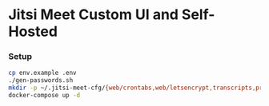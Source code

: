 # Jitsi Meet Custom UI and Self-Hosted

### Setup

```sh
cp env.example .env
./gen-passwords.sh
mkdir -p ~/.jitsi-meet-cfg/{web/crontabs,web/letsencrypt,transcripts,prosody/config,prosody/prosody-plugins-custom,jicofo,jvb,jigasi,jibri}
docker-compose up -d
```
